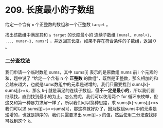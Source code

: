 # 209. 长度最小的子数组

给定一个含有 `n` 个正整数的数组和一个正整数 `target` 。

找出该数组中满足其和 `≥ target` 的长度最小的 连续子数组 `[numsl, numsl+1, ..., numsr-1, numsr]` ，并返回其长度。如果不存在符合条件的子数组，返回 0 。

### 二分查找法

我们申请一个临时数组 sums，其中 sums[i] 表示的是原数组 nums 前 i 个元素的和，题中说了 “给定一个含有 n 个 **正整数** 的数组”，既然是正整数，那么相加的和会越来越大，也就是sums数组中的元素是递增的。我们只需要找到 sums[k]-sums[j]>=s，那么 k-j 就是满足的连续子数组，**但不一定是最小的**，所以我们要继续找，直到找到最小的为止。怎么找呢，我们可以使用两个 for 循环来枚举，但这又和第一种暴力求解一样了，所以我们可以换种思路，求 sums[k]-sums[j]>=s 我们可以求 sums[j]+s<=sums[k]，那这样就好办了，因为数组sums中的元素是递增的，也就是排序的，我们只需要求出 sum[j]+s 的值，然后使用二分法查找即可找到这个 k。